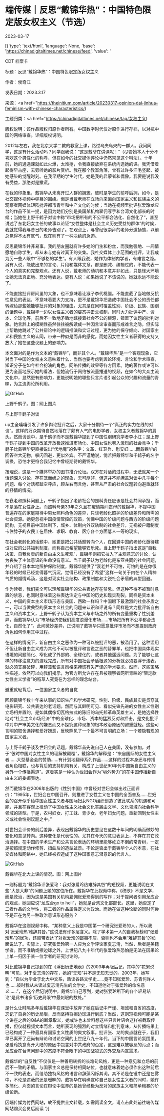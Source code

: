 # 端传媒｜反思“戴锦华热”：中国特色限定版女权主义（节选）

2023-03-17

[{'type': 'text/html', 'language': None, 'base': 'https://chinadigitaltimes.net/chinese/feed', 'value': '

CDT 档案卡

标题：反思“戴锦华热”：中国特色限定版女权主义

作者：侯奇江

发表日期：2023.3.17

来源：<a href="https://theinitium.com/article/20230317-opinion-dai-jinhua-feminism-with-chinese-characteristics/)

主题归类：<a href="https://chinadigitaltimes.net/chinese/tag/女权主义)

版权说明：该作品版权归原作者所有。中国数字时代仅对原作进行存档，以对抗中国的网络审查。详细版权说明。





2012年左右，我在北京大学二教的教室上课，路过乌央乌央的一群人。我问同学，这是有什么活动吗？同学跟我说：“这是戴爷在讲课呢！”（尽管她本人十分不喜欢这个男性化的称呼，但在如今的社交媒体评论中仍然常见这个叫法）。十年前，她的通选课就如此火爆，太难抢，令我直接放弃在系统内选她的课。我凭借着起得早占座，去旁听她的影片赏析。我在那个教室角落，曾有过许多汗毛竖起、被她感染的觉醒时刻。在我早期的学生时代，她是我的启蒙者和偶像。我要是说我没有受益，那绝对是撒谎。

在我的印象里，戴锦华从未离开过人群的拥簇。彼时是学生的前呼后拥，如今，是社交媒体视频中弹幕的围绕。但是当戴老师在立场向来偏向国家主义和民族主义的观察者网媒体矩阵批评都市青年和中产文化的时候；当她在视频里批评张爱玲龙应台的作品不值一提，是因为她们分别是美国某机构雇佣写手和台湾文化部长的时候；当她在上野千鹤子对谈中称“市场把所有的不公平都合法化、自然化了”，甚至讲述了东北妇女主任的故事以论证“女性整体是社会主义历史受益的群体”的时候，我就觉得我与昔日的老师告别了。在观点上，与曾经很崇拜的老师分道扬镳，以前总觉得不太有底气，现在则有了一种决绝的急迫。

反思戴锦华并非易事。我的朋友圈就有许多她的门生和粉丝，而我勉强地、一厢情愿地自称学生，却从未与她有过真正的交集。我社交媒体上小范围的批评，让我成为另一些人眼中“不够格的学生”。有人跟我说，她作为体制内学者，有难言之隐。另有人说，能放出来的言论、片段和媒体文章，都是删减、编辑过的，不能代表一个人的真实和完整观点。还有人说，戴老师的动机和本意并非如此，只是怪大环境让她无法真正地、充分地表达。更有人说：如果她说了不该说的，她就永远不能说了。

不能直接批评房间里的大象，也不意味着让猴子李代桃僵。不能直截了当地做反抗性意见的表达，不意味着要大力支持，更不是戴锦华把造成中国社会不公的责任都转嫁给那些她能够批评的对象的理由。尤其是在同时覆盖性别、阶级、民族、国别的话题中，戴锦华一边以女性主义者的姿态抨击父权制，同时大力批评中产、资本、全球化等，前后不一致地矛盾地嫁接着社会不公的根源，错置了议题的批判对象。她言辞上的模糊性虽然往往被解读成一种因言论审查而形成难言之隐，但实际上帮助她跳过了公共辩论中的逻辑推演和实证过程，更为她的保守倾向、对国家主义和民族主义的认同，带来一种似是而非的感觉。而她因女性主义者获得的支持又放大了她在这些议题上的影响力。  

本文面对的是作为文本的“戴锦华”，而非其个人。“戴锦华热”是一个客观现象，它对当下中国的女权主义意味着什么，当然也要考虑到舆论环境、言论和学术审查，知识分子在如今社会扮演的角色，网络传播的效果等各方因素。她的著作或许可以更为全面地展示她的看法，但她流行于网络被流量推送的视频，在如今的大众主流文化中，显然更有影响力，更能说明她的哪些只言片语引起公众的兴趣和流量的青睐，为主流舆论所利用。

![GitHub](https://d32kak7w9u5ewj.cloudfront.net/media/image/2023/03/f9a8b76d33bc4d718ca94bd0d5f85dbf.jpg)

上野千鹤子。图：网上图片

与上野千鹤子对谈

up主全嘻嘻引发了许多舆论批评之后，大家十分期待一个“真正的实力在线的对谈”。这样的万众期待自然地落在了颇有人气的电影学者、女权主义者戴锦华的肩头。然而访谈中，是千鹤子而不是戴锦华提到了中国性别研究学者李小江；是上野千鹤子提到中国的改革开放极速推进市场化、中国女性也卷入激烈的社会竞争；千鹤子比戴锦华更直接说出“伏地魔”的名字：文革、红卫兵、慰安妇……而戴锦华的回答空大无物，躲闪回避，更似外宾。不严谨地说，倘若把戴锦华和千鹤子的名字调换，恐怕才更符合我记忆中曾经期待的戴锦华。

按理说，这是一个媒体举办的图书推介论坛。双方在对话的过程中，无法就某一个话题深入讨论，存在笼而统之的现象，无可厚非，但这并不能掩盖对谈中几乎每个问题、每个对话都踏空呼应，顾左右而言他，甚至从严肃的社会议题转向避重就轻的抒情的情况。

在衰老和照料问题上，千鹤子指出了老龄社会的照料责任应该是社会共同承担，而不是落在女性身上。而照料母亲33年之久且在疫情期间丧母的戴锦华，不提中国普遍存在的家庭期待中男女照料角色的差异，只谈老龄化照护的阶级差异和所需的社会资源。她更忽视中国疫情管控的政策，仿佛中国的阶级问题与西方的阶级问题同构，无视目前中国体制下，城乡、体制内外双轨制的社会差异，无视被户籍制度卡住脖子的农民工在居住、求职、教育、医疗各个方面低人一等的现实。

在社会老龄化的话题中，她更是把公共话题转向个人，在回避中国的老龄化亟待建设对应的公共福利制度，而称自己希望能够安乐死。当上野千鹤子指出这是“自我决策、自我负责的新自由主义生死观”，戴锦华则把它拉入了主观意志的讨论，认为丧失了主体意识的生命没有意义。当千鹤子认为老龄化是东亚共同的社会问题，并介绍了日本本地照护保险制度，戴锦华提供了“衰老并不可怕，可怕的是在你很年轻的时候已经变得暮气沉沉，觉得已经没有了希望”这样一句关于内在个人精神气质的煽情鸡汤，这是对现实社会结构、政策制度和尖锐社会矛盾的典型回避。

作为读者，我们完全可以理解戴锦华的公共表达存在禁忌。但这种不得不被暂时悬置的禁忌，也同时意味着这些表达注定与中国的历史和现实割裂。同样是资本主义，中国的资本主义市场形态与美国、西欧一样吗？中国眼下最激烈的社会矛盾之一，可以当做典型的资本主义社会的问题来认识和评说吗？同样是大力批评新自由主义和资本主义，上野千鹤子认为资本主义与市场之外的所有变量重构了性别差异，而戴锦华认为“市场经济使我们高度浪漫化市场……市场把所有不公平都合法化，自然化了”。此间微妙差异，正说明了戴锦华只愿意批评市场而不想提到政府角色如何作用其中过程。

在这样的情况下，新自由主义之恶作为一种可以被批评的恶，被滥用了。这种滥用不但让新自由主义成为其他不可以被批评和言说之恶的替罪羊，也把中国具体现实语境的问题简化、窄化成了外部的、全球化的、或者其他遥远问题。为了能够让这样的转移注意力的游戏完成，所有对中国社会矛盾根源的分析就必须要浮于浅表，就必须支离破碎，用辞藻和语言风格来掩饰有失严谨的学术要求。然而，这些策略性描述，依然可以向我们揭示，为官方所允许存在且被观察者网所青睐的“限定款女性主义学者”的稻草人究竟在为怎样的理念站台。

避重就轻背后，一位国家主义者的自觉

回顾戴锦华数十年来从事的知识生产和学术研究，性别、阶级、民族其实是贯穿其电影研究、公共表达的老话题。然而与其鲜明可见、看似先锋先进的女性主义性别立场相并置的，是如其偶像切瓦格拉式的陈旧的乌托邦革命英雄主义，是她选择性地对“社会主义市场经济”中的全球化、市场、资本的猛烈反对和抨击，是文化批评中对中产审美文化的嫌恶而又不探究这种现象的根本政治原因的避重就轻。这些可言明的取舍选择和爱好嫌恶，反映照见了一个最不可言明的立场：一个若隐若现的国家主义者。

与上野千鹤子谈及世妇会的话题，戴锦华首先说自己人在美国，没有参加。对于“彼时中国对女性主义的理解被颠覆”，戴锦华的解释是：“来自国际的女性主义者……大型基金会的赞助……有计划地翻译系列作品……这样的过程本身还与传播者角色相联，也与背后的支持机构有关，构成了上世纪90年代中国新自由主义的另外一个传播渠道”。这着实是一种认为世妇会作为“境外势力”的在中国传播新自由主义的委婉表达。

然而戴锦华在2006年出版的《性别中国》中曾经对世妇会做出过正面评价：“1995年，世妇会在中国召开，则推进了女性主义在中国的全面普及……世妇会的召开似乎给中国女性主义者与国际妇女NGO组织创造了彼此联系的机遇和可能，并且在客观上推动了中国女性主义社会文化实践由文学、文化领域向社会科学领域的转型。于是，农村妇女、打工妹、青少女、老年妇女问题，重新回到女性主义或社会性别议题之中。”

对世妇会评价的前后差异，表现出戴锦华的历史意见在这数十年间的明确而微妙的变化和意见转向。这种变化是代表性的。尤其在今天的意见表达上，不存在其它政治选择。在中国的学术生产和公共言论表达的环境里能够屹立不倒的常青树，一定是按照规定动作修剪、扭曲后的造型盆景。不论是否出于戴锦华个人的本意，在社交媒体和网络中，她已经被捏造成了这种国家意志潜意识的代言人。

![GitHub](https://d32kak7w9u5ewj.cloudfront.net/media/image/2023/03/536105bd08764570a61725af23e0d1d7.jpg)

戴锦华在北大上课的情况。图：网上图片

一则标题为“戴锦华评张爱玲：我对张爱玲热难辞其咎”的短视频，更能说明在某些“大是大非”的问题上她的定位所在。戴锦华在此视频中称，《秧歌》不是文学，而是政治，因为这是美国有关机构雇佣张爱玲得到的写作；对于提问者引用龙应台的观点，她回应说“龙应台go to hell”，她就是台湾文化部部长。这里，她否定了二者作品的文学性，将二者的作品属性定义为政治。而她在做这种论断的同时何尝不是正在为另一种政治意识形态服务？

戴锦华在这则视频中称，“某种意义上我是中国第一个研究张爱玲的人，所以我对‘张爱玲热’难辞其咎。”这说法有许多层含义。除了学术第一人的自我标榜和“张爱玲热”的居功，还顺带表达了对张爱玲的鄙夷不屑，否则也不会用“难辞其咎”的负面说法了。实际上，研究张爱玲第一人应为文学评论家夏志清，当然，后者是美籍学者。而不准确或擦边球之外，上世纪八九十年代的张爱玲热恐怕是无法在因果论上单一归因于某一位学者的研究讨论的。

对比戴锦华自己提到的在《浮出历史地表》的2003年再版后记，其中的“花絮说明”可见，对于夏志清的存在，她的“无知”并不是无知无觉的。2003年，她写到：“自以为毕业于北大中文系，熟读各路文学史……竟不知张爱玲、苏青何许人也……彼时我从未读过夏志清先生的文学史，不知道他对于张爱玲的命名意义……”，在这个后记说明中，戴锦华自己写到，她对张爱玲所下的各个轻易结论“是此书诸多‘历史局限’中最刺眼的数处。”

是什么让时隔多年后戴锦华在课堂中放弃了她在后记中严谨、坦诚和自省的态度，忘记了自身的历史局限，反而坚持将擦边球进行到底？当然，这则短视频可能是某个讲座之后的Q&amp;A的断章取义，她或许也未曾料想这些只言片语会这样被截取传播，但仅就视频文本而言，她所表现的强烈的对立情绪和批判意味，从传播结果上已经构成了一种最具有国家主义性质的爽文叙事。批评张、龙的爽点就在于，我们早已离开了还尚有辩论和讨论空间的上世纪八九十年代。当下的中国言论氛围里，张爱玲执意离开大陆的原因中包含对中共政府的否定，这是难以被容忍的污点；而龙应台在台湾问题中的态度不符合眼下的中国战狼式的外交及内宣需求。

戴锦华的“自反性”不仅仅是一种善用转折的长难句风格，更是一种意见和立场的前后不一致的矛盾。与国家主义总是保持相同站位，也就意味着她必须作出这种前后不一致的表态，而借助独特风格的语言和辞藻闪烁其词。其不论是在镜中还是在雾中，不论是遮蔽的还是暧昧的，戴锦华在明确宣称自己是女性主义者的同时，她许多简化、片面的言论在舆论中滋养的是她曾经极为反对的民族主义和简单粗暴的阶级论断。

因端传媒为付费网站，故不提供全文转载，如需阅读全文，请点击此处前往端传媒网站购买会员后阅读 '}]